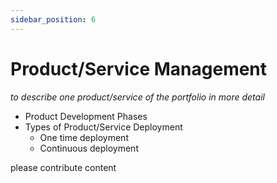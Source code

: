 ```yaml
---
sidebar_position: 6
---
```


# Product/Service Management
*to describe one product/service of the portfolio in more detail*

- Product Development Phases
- Types of Product/Service Deployment
    - One time deployment
    - Continuous deployment

please contribute content